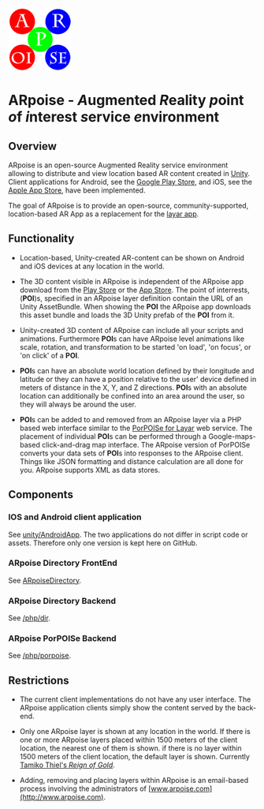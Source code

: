 ![ARpoise Logo](/images/arpoise_logo_rgb-128.png)
# ARpoise - *A*ugmented *R*eality *p*oint *o*f *i*nterest *s*ervice *e*nvironment

## Overview
ARpoise is an open-source Augmented Reality service environment allowing
to distribute and view location based AR content created in
[Unity](http://unity3d.com). Client applications for Android, 
see the [Google Play Store](http://play.google.com/store/apps/details?id=com.arpoise.ARpoise),
and iOS,
see the [Apple App Store](https://www.apple.com/lae/ios/app-store/),
have been implemented.

The goal of ARpoise is to provide an open-source, community-supported, location-based AR App as a replacement for the 
[layar app](https://www.layar.com/).

## Functionality
- Location-based, Unity-created AR-content can be shown on Android and iOS devices at any location in the world.

- The 3D content visible in ARpoise is independent of the ARpoise app download from the
[Play Store](http://play.google.com/store/apps/details?id=com.arpoise.ARpoise)
or the
[App Store](https://www.apple.com/lae/ios/app-store/).
The point of interrests, (**POI**)s, specified in an ARpoise layer definition contain the URL of an
Unity AssetBundle.
When showing the **POI** the ARpoise app downloads this asset bundle
and loads the 3D Unity prefab of the **POI** from it.

- Unity-created 3D content of ARpoise can include all your scripts and animations. Furthermore **POI**s can have
ARpoise level animations like scale, rotation, and transformation to be started
'on load', 'on focus', or 'on click' of a **POI**.

- **POI**s can have an absolute world location defined by their longitude and latitude
or they can have a position relative to the user' device defined in meters of distance in the X, Y, and Z directions.
**POI**s with an absolute location can additionally be confined into an area around the user,
so they will always be around the user.

- **POI**s can be added to and removed from an ARpoise layer via a PHP based web interface similar to the
[PorPOISe for Layar](https://code.google.com/archive/p/porpoise/) web service.
The placement of individual **POI**s can be performed through a Google-maps-based click-and-drag map interface.
The ARpoise version of PorPOISe converts your data sets of **POI**s into responses to the ARpoise client.
Things like JSON formatting and distance calculation are all done for you. ARpoise supports XML as data stores.

## Components
### IOS and Android client application
See [unity/AndroidApp](unity/AndroidApp/).
The two applications do not differ in script code or assets. Therefore only one version is kept here on GitHub.
### ARpoise Directory FrontEnd
See [ARpoiseDirectory](ArpoiseDirectory/).
### ARpoise Directory Backend
See [/php/dir](php/dir/).
### ARpoise PorPOISe Backend
See [/php/porpoise](php/porpoise/).

## Restrictions
- The current client implementations do not have any user interface. The ARpoise application clients simply show the content served by the back-end.

- Only one ARpoise layer is shown at any location in the world.
If there is one or more ARpoise layers placed within 1500 meters of the client location, the nearest one of them is shown.
if there is no layer within 1500 meters of the client location, the default layer is shown.
Currently
[Tamiko Thiel's *Reign of Gold*](http://tamikothiel.com/AR/reign-of-gold.html).

- Adding, removing and placing layers within ARpoise is an email-based process involving the administrators of
[www.arpoise.com](http://www.arpoise.com).
